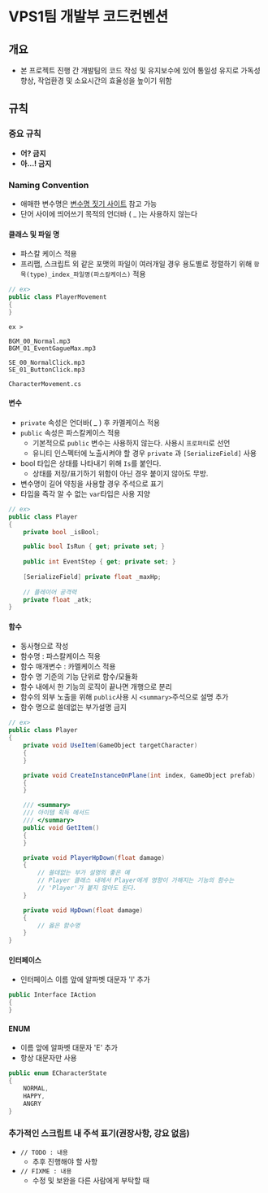 # VPS1팀 개발부 코드컨벤션

## 개요
- 본 프로젝트 진행 간 개발팀의 코드 작성 및 유지보수에 있어 통일성 유지로 가독성 향상, 작업환경 및 소요시간의 효율성을 높이기 위함

## 규칙

### 중요 규칙
- **어? 금지**
- **아...! 금지**

### Naming Convention
- 애매한 변수명은 [변수명 짓기 사이트](https://www.curioustore.com/#!/) 참고 가능
- 단어 사이에 띄어쓰기 목적의 언더바 ( _ )는 사용하지 않는다

#### 클래스 및 파일 명
- 파스칼 케이스 적용
- 프리팹, 스크립트 외 같은 포맷의 파일이 여러개일 경우 용도별로 정렬하기 위해 `항목(type)_index_파일명(파스칼케이스)` 적용

```cs
// ex>
public class PlayerMovement
{
}
```

```
ex >

BGM_00_Normal.mp3
BGM_01_EventGagueMax.mp3

SE_00_NormalClick.mp3
SE_01_ButtonClick.mp3

CharacterMovement.cs
```

#### 변수
- `private` 속성은 언더바( _ ) 후 카멜케이스 적용
- `public` 속성은 파스칼케이스 적용
  - 기본적으로 `public` 변수는 사용하지 않는다. 사용시 `프로퍼티`로 선언
  - 유니티 인스펙터에 노출시켜야 할 경우 `private` 과 `[SerializeField]` 사용
- bool 타입은 상태를 나타내기 위해 `Is`를 붙인다.
  - 상태를 저장/표기하기 위함이 아닌 경우 붙이지 않아도 무방.
- 변수명이 길어 약칭을 사용할 경우 주석으로 표기
- 타입을 즉각 알 수 없는 `var`타입은 사용 지양

```cs
// ex>
public class Player
{
    private bool _isBool;

    public bool IsRun { get; private set; }
    
    public int EventStep { get; private set; }
    
    [SerializeField] private float _maxHp;
    
    // 플레이어 공격력
    private float _atk;
}
```

#### 함수
- 동사형으로 작성
- 함수명 : 파스칼케이스 적용
- 함수 매개변수 : 카멜케이스 적용
- 함수 명 기준의 기능 단위로 함수/모듈화
- 함수 내에서 한 기능의 로직이 끝나면 개행으로 분리
- 함수의 외부 노출을 위해 `public`사용 시 `<summary>`주석으로 설명 추가
- 함수 명으로 쓸데없는 부가설명 금지

```cs
// ex>
public class Player
{
    private void UseItem(GameObject targetCharacter)
    {
    }

    private void CreateInstanceOnPlane(int index, GameObject prefab)
    {
    }

    /// <summary>
    /// 아이템 획득 메서드
    /// </summary>
    public void GetItem()
    {
    }

    private void PlayerHpDown(float damage)
    {
        // 쓸데없는 부가 설명의 좋은 예
        // Player 클래스 내에서 Player에게 영향이 가해지는 기능의 함수는
        // 'Player'가 붙지 않아도 된다.
    }

    private void HpDown(float damage)
    {
        // 옳은 함수명
    }
}
```

#### 인터페이스
- 인터페이스 이름 앞에 알파벳 대문자 'I' 추가

```cs
public Interface IAction
{
}
```

#### ENUM
- 이름 앞에 알파벳 대문자 'E' 추가
- 항상 대문자만 사용

```cs
public enum ECharacterState
{
    NORMAL,
    HAPPY,
    ANGRY
}
```

### 추가적인 스크립트 내 주석 표기(권장사항, 강요 없음)
- `// TODO : 내용`
  - 추후 진행해야 할 사항
- `// FIXME : 내용`
  - 수정 및 보완을 다른 사람에게 부탁할 때



